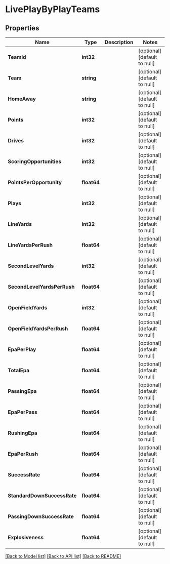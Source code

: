 # LivePlayByPlayTeams

## Properties
Name | Type | Description | Notes
------------ | ------------- | ------------- | -------------
**TeamId** | **int32** |  | [optional] [default to null]
**Team** | **string** |  | [optional] [default to null]
**HomeAway** | **string** |  | [optional] [default to null]
**Points** | **int32** |  | [optional] [default to null]
**Drives** | **int32** |  | [optional] [default to null]
**ScoringOpportunities** | **int32** |  | [optional] [default to null]
**PointsPerOpportunity** | **float64** |  | [optional] [default to null]
**Plays** | **int32** |  | [optional] [default to null]
**LineYards** | **int32** |  | [optional] [default to null]
**LineYardsPerRush** | **float64** |  | [optional] [default to null]
**SecondLevelYards** | **int32** |  | [optional] [default to null]
**SecondLevelYardsPerRush** | **float64** |  | [optional] [default to null]
**OpenFieldYards** | **int32** |  | [optional] [default to null]
**OpenFieldYardsPerRush** | **float64** |  | [optional] [default to null]
**EpaPerPlay** | **float64** |  | [optional] [default to null]
**TotalEpa** | **float64** |  | [optional] [default to null]
**PassingEpa** | **float64** |  | [optional] [default to null]
**EpaPerPass** | **float64** |  | [optional] [default to null]
**RushingEpa** | **float64** |  | [optional] [default to null]
**EpaPerRush** | **float64** |  | [optional] [default to null]
**SuccessRate** | **float64** |  | [optional] [default to null]
**StandardDownSuccessRate** | **float64** |  | [optional] [default to null]
**PassingDownSuccessRate** | **float64** |  | [optional] [default to null]
**Explosiveness** | **float64** |  | [optional] [default to null]

[[Back to Model list]](../README.md#documentation-for-models) [[Back to API list]](../README.md#documentation-for-api-endpoints) [[Back to README]](../README.md)

